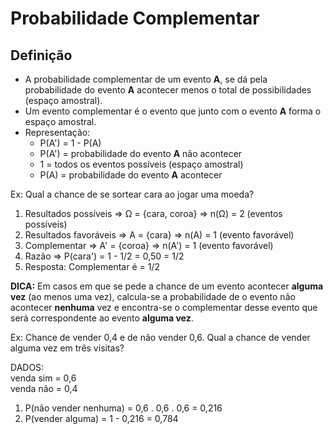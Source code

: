 # Probabilidade Complementar

## Definição
- A probabilidade complementar de um evento **A**, se dá pela probabilidade do evento **A** acontecer menos o total de possibilidades (espaço amostral).
- Um evento complementar é o evento que junto com o evento **A** forma o espaço amostral.
- Representação:
  - P(A') = 1 - P(A) 
  - P(A') = probabilidade do evento **A** não acontecer
  - 1 = todos os eventos possíveis (espaço amostral)
  - P(A) = probabilidade do evento **A** acontecer

Ex: Qual a chance de se sortear cara ao jogar uma moeda?

1. Resultados possíveis => Ω = {cara, coroa} => n(Ω) = 2 (eventos possíveis)
2. Resultados favoráveis => A = {cara} => n(A) = 1 (evento favorável)
3. Complementar => A' = {coroa} => n(A') = 1 (evento favorável)
4. Razão => P(cara') = 1 - 1/2 = 0,50 = 1/2
5. Resposta: Complementar é = 1/2

**DICA:** Em casos em que se pede a chance de um evento acontecer **alguma vez** (ao menos uma vez), calcula-se a probabilidade de o evento não acontecer **nenhuma** vez e encontra-se o complementar desse evento que será correspondente ao evento **alguma vez**.

Ex: Chance de vender 0,4 e de não vender 0,6. Qual a chance de vender alguma vez em três visitas?

DADOS:  
venda sim = 0,6  
venda não = 0,4  

1. P(não vender nenhuma) = 0,6 . 0,6 . 0,6 = 0,216
2. P(vender alguma) = 1 - 0,216 = 0,784